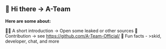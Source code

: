 ## 👋 Hi there -> A-Team

**Here are some about:**

🙋‍♀️ A short introduction -> Open some leaked or other sources
🌈 Contribution -> see https://github.com/A-Team-Official/
🍿 Fun facts - >skid, developer, chat, and more
